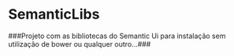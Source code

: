# SemanticLibs

###Projeto com as bibliotecas do Semantic Ui para instalação sem utilização de bower ou qualquer outro...###
